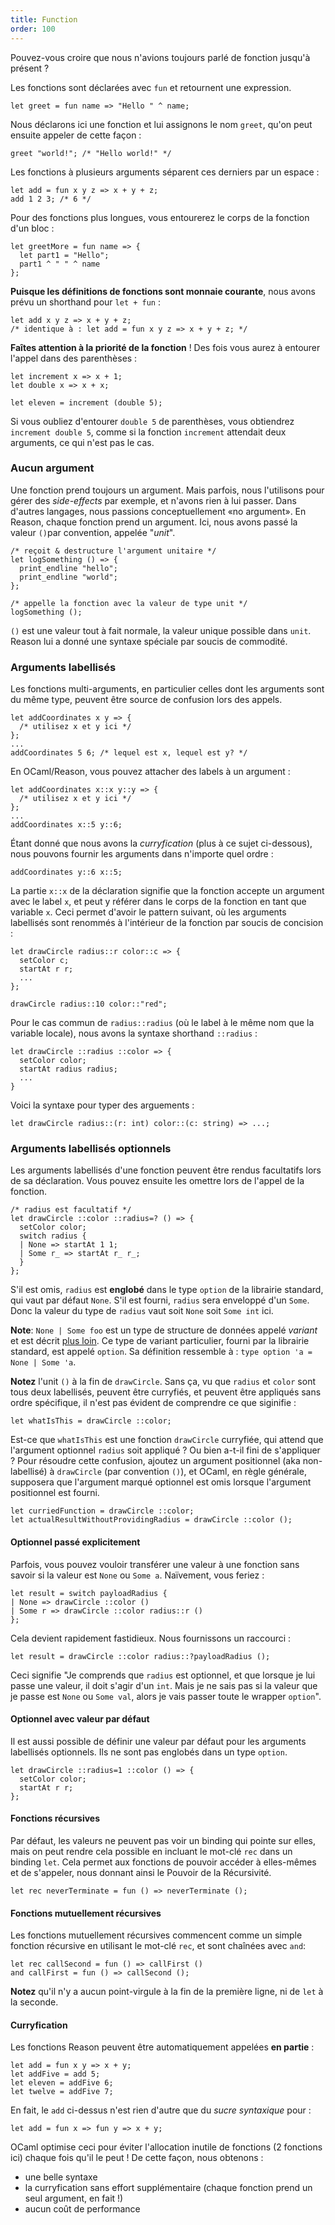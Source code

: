 ```yaml
---
title: Function
order: 100
---
```


Pouvez-vous croire que nous n'avions toujours parlé de fonction jusqu'à présent ?

Les fonctions sont déclarées avec `fun` et retournent une expression.

```reason
let greet = fun name => "Hello " ^ name;
```

Nous déclarons ici une fonction et lui assignons le nom `greet`, qu'on peut ensuite appeler de cette façon :

```reason
greet "world!"; /* "Hello world!" */
```

Les fonctions à plusieurs arguments séparent ces derniers par un espace :

```reason
let add = fun x y z => x + y + z;
add 1 2 3; /* 6 */
```

Pour des fonctions plus longues, vous entourerez le corps de la fonction d'un bloc : 

```reason
let greetMore = fun name => {
  let part1 = "Hello";
  part1 ^ " " ^ name
};
```

**Puisque les définitions de fonctions sont monnaie courante**, nous avons prévu un shorthand pour `let + fun` :

```reason
let add x y z => x + y + z;
/* identique à : let add = fun x y z => x + y + z; */
```

**Faîtes attention à la priorité de la fonction** ! Des fois vous aurez à entourer l'appel dans des parenthèses :

```reason
let increment x => x + 1;
let double x => x + x;

let eleven = increment (double 5);
```

Si vous oubliez d'entourer `double 5` de parenthèses, vous obtiendrez `increment double 5`, comme si la fonction `increment` attendait deux arguments, ce qui n'est pas le cas.

### Aucun argument

Une fonction prend toujours un argument. Mais parfois, nous l'utilisons pour gérer des *side-effects* par exemple, et n'avons rien à lui passer. Dans d'autres langages, nous passions conceptuellement «no argument». En Reason, chaque fonction prend un argument. Ici, nous avons passé la valeur `()`par convention, appelée "*unit*".

```reason
/* reçoit & destructure l'argument unitaire */
let logSomething () => {
  print_endline "hello";
  print_endline "world";
};

/* appelle la fonction avec la valeur de type unit */
logSomething ();
```

`()` est une valeur tout à fait normale, la valeur unique possible dans `unit`. Reason lui a donné une syntaxe spéciale par soucis de commodité.

### Arguments labellisés
Les fonctions multi-arguments, en particulier celles dont les arguments sont du même type, peuvent être source de confusion lors des appels.

```reason
let addCoordinates x y => {
  /* utilisez x et y ici */
};
...
addCoordinates 5 6; /* lequel est x, lequel est y? */
```

En OCaml/Reason, vous pouvez attacher des labels à un argument :

```reason
let addCoordinates x::x y::y => {
  /* utilisez x et y ici */
};
...
addCoordinates x::5 y::6;
```

Étant donné que nous avons la *curryfication* (plus à ce sujet ci-dessous), nous pouvons fournir les arguments dans n'importe quel ordre :

```reason
addCoordinates y::6 x::5;
```

La partie `x::x` de la déclaration signifie que la fonction accepte un argument avec le label `x`, et peut y référer dans le corps de la fonction en tant que variable `x`. Ceci permet d'avoir le pattern suivant, où les arguments labellisés sont renommés à l'intérieur de la fonction par soucis de concision : 

```reason
let drawCircle radius::r color::c => {
  setColor c;
  startAt r r;
  ...
};

drawCircle radius::10 color::"red";
```

Pour le cas commun de `radius::radius` (où le label à le même nom que la variable locale), nous avons la syntaxe shorthand `::radius` :

```reason
let drawCircle ::radius ::color => {
  setColor color;
  startAt radius radius;
  ...
}
```

Voici la syntaxe pour typer des arguements :

```reason
let drawCircle radius::(r: int) color::(c: string) => ...;
```

### Arguments labellisés optionnels

Les arguments labellisés d'une fonction peuvent être rendus facultatifs lors de sa déclaration. Vous pouvez ensuite les omettre lors de l'appel de la fonction.

```reason
/* radius est facultatif */
let drawCircle ::color ::radius=? () => {
  setColor color;
  switch radius {
  | None => startAt 1 1;
  | Some r_ => startAt r_ r_;
  }
};
```

S'il est omis, `radius` est **englobé** dans le type `option` de la librairie standard, qui vaut par défaut `None`. S'il est fourni, `radius` sera enveloppé d'un `Some`. Donc la valeur du type de `radius` vaut soit `None` soit `Some int` ici.

**Note**: `None | Some foo` est un type de structure de données appelé *variant* et est décrit [plus loin](/guide/language/variant). Ce type de variant particulier, fourni par la librairie standard, est appelé `option`. Sa définition ressemble à : `type option 'a = None | Some 'a`.

**Notez** l'unit `()` à la fin de `drawCircle`. Sans ça, vu que `radius` et `color` sont tous deux labellisés, peuvent être curryfiés, et peuvent être appliqués sans ordre spécifique, il n'est pas évident de comprendre ce que siginifie :

```reason
let whatIsThis = drawCircle ::color;
```

Est-ce que `whatIsThis` est une fonction `drawCircle` curryfiée, qui attend que l'argument optionnel `radius` soit appliqué ? Ou bien a-t-il fini de s'appliquer ? Pour résoudre cette confusion, ajoutez un argument positionnel (aka non-labellisé) à `drawCircle` (par convention `()`), et OCaml, en règle générale, supposera que l'argument marqué optionnel est omis lorsque l'argument positionnel est fourni.

```reason
let curriedFunction = drawCircle ::color;
let actualResultWithoutProvidingRadius = drawCircle ::color ();
```

#### Optionnel passé explicitement

Parfois, vous pouvez vouloir transférer une valeur à une fonction sans savoir si la valeur est `None` ou `Some a`. Naïvement, vous feriez :

```reason
let result = switch payloadRadius {
| None => drawCircle ::color ()
| Some r => drawCircle ::color radius::r ()
};
```

Cela devient rapidement fastidieux. Nous fournissons un raccourci :

```reason
let result = drawCircle ::color radius::?payloadRadius ();
```

Ceci signifie "Je comprends que `radius` est optionnel, et que lorsque je lui passe une valeur, il doit s'agir d'un `int`. Mais je ne sais pas si la valeur que je passe est `None` ou `Some val`, alors je vais passer toute le wrapper `option`".

#### Optionnel avec valeur par défaut

Il est aussi possible de définir une valeur par défaut pour les arguments labellisés optionnels. Ils ne sont pas englobés dans un type `option`.

```reason
let drawCircle ::radius=1 ::color () => {
  setColor color;
  startAt r r;
};
```

#### Fonctions récursives

Par défaut, les valeurs ne peuvent pas voir un binding qui pointe sur elles, mais on peut rendre cela possible en incluant le mot-clé `rec` dans un binding `let`. Cela permet aux fonctions de pouvoir accéder à elles-mêmes et de s'appeler, nous donnant ainsi le Pouvoir de la Récursivité.

```reason
let rec neverTerminate = fun () => neverTerminate ();
```

#### Fonctions mutuellement récursives

Les fonctions mutuellement récursives commencent comme un simple fonction récursive en utilisant le mot-clé `rec`, et sont chaînées avec `and`:

```reason
let rec callSecond = fun () => callFirst ()
and callFirst = fun () => callSecond ();
```

**Notez** qu'il n'y a aucun point-virgule à la fin de la première ligne, ni de `let` à la seconde.

#### Curryfication

Les fonctions Reason peuvent être automatiquement appelées **en partie** :

```reason
let add = fun x y => x + y;
let addFive = add 5;
let eleven = addFive 6;
let twelve = addFive 7;
```

En fait, le `add` ci-dessus n'est rien d'autre que du *sucre syntaxique* pour :

```reason
let add = fun x => fun y => x + y;
```

OCaml optimise ceci pour éviter l'allocation inutile de fonctions (2 fonctions ici) chaque fois qu'il le peut ! De cette façon, nous obtenons :

- une belle syntaxe
- la curryfication sans effort supplémentaire (chaque fonction prend un seul argument, en fait !)
- aucun coût de performance
